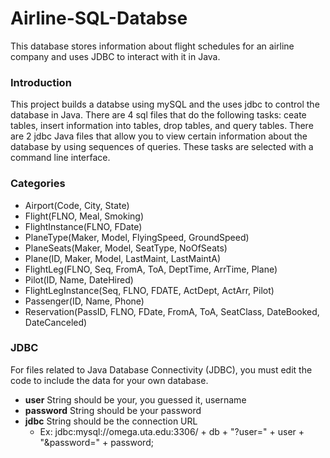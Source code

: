 # Airline-SQL-Databse
This database stores information about flight schedules for an airline company and uses JDBC to interact with it in Java.

### Introduction
This project builds a databse using mySQL and the uses jdbc to control the database in Java. There are 4 sql files that do the following tasks: ceate tables, insert information into tables, drop tables, and query tables. There are 2 jdbc Java files that allow you to view certain information about the database by using sequences of queries. These tasks are selected with a command line interface.

### Categories
- Airport(Code, City, State)
- Flight(FLNO, Meal, Smoking)
- FlightInstance(FLNO, FDate)
- PlaneType(Maker, Model, FlyingSpeed, GroundSpeed)
- PlaneSeats(Maker, Model, SeatType, NoOfSeats)
- Plane(ID, Maker, Model, LastMaint, LastMaintA)
- FlightLeg(FLNO, Seq, FromA, ToA, DeptTime, ArrTime, Plane)
- Pilot(ID, Name, DateHired)
- FlightLegInstance(Seq, FLNO, FDATE, ActDept, ActArr, Pilot)
- Passenger(ID, Name, Phone)
- Reservation(PassID, FLNO, FDate, FromA, ToA, SeatClass, DateBooked, DateCanceled)

### JDBC
For files related to Java Database Connectivity (JDBC), you must edit the code to include the data for your own database.
- **user** String should be your, you guessed it, username
- **password** String should be your password
- **jdbc** String should be the connection URL
  - Ex: jdbc:mysql://omega.uta.edu:3306/ + db + "?user=" + user + "&password=" + password;
 
